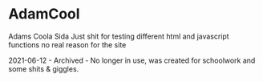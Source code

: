 # AdamCool
Adams Coola Sida 
Just shit for testing different html and javascript functions
no real reason for the site

2021-06-12 - Archived - No longer in use, was created for schoolwork and some shits & giggles.
